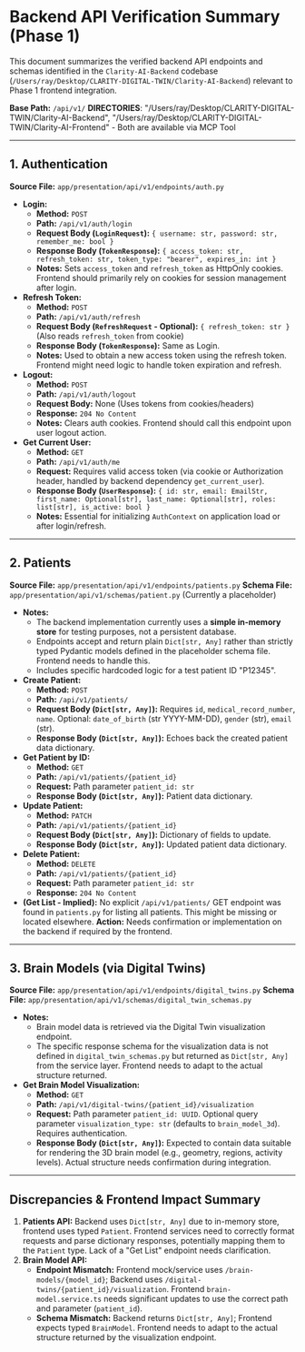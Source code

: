 # Backend API Verification Summary (Phase 1)

This document summarizes the verified backend API endpoints and schemas identified in the `Clarity-AI-Backend` codebase (`/Users/ray/Desktop/CLARITY-DIGITAL-TWIN/Clarity-AI-Backend`) relevant to Phase 1 frontend integration.

**Base Path:** `/api/v1/`
**DIRECTORIES**: 
        "/Users/ray/Desktop/CLARITY-DIGITAL-TWIN/Clarity-AI-Backend",
        "/Users/ray/Desktop/CLARITY-DIGITAL-TWIN/Clarity-AI-Frontend"
            - Both are available via MCP Tool
            
---

## 1. Authentication

**Source File:** `app/presentation/api/v1/endpoints/auth.py`

*   **Login:**
    *   **Method:** `POST`
    *   **Path:** `/api/v1/auth/login`
    *   **Request Body (`LoginRequest`):** `{ username: str, password: str, remember_me: bool }`
    *   **Response Body (`TokenResponse`):** `{ access_token: str, refresh_token: str, token_type: "bearer", expires_in: int }`
    *   **Notes:** Sets `access_token` and `refresh_token` as HttpOnly cookies. Frontend should primarily rely on cookies for session management after login.
*   **Refresh Token:**
    *   **Method:** `POST`
    *   **Path:** `/api/v1/auth/refresh`
    *   **Request Body (`RefreshRequest` - Optional):** `{ refresh_token: str }` (Also reads `refresh_token` from cookie)
    *   **Response Body (`TokenResponse`):** Same as Login.
    *   **Notes:** Used to obtain a new access token using the refresh token. Frontend might need logic to handle token expiration and refresh.
*   **Logout:**
    *   **Method:** `POST`
    *   **Path:** `/api/v1/auth/logout`
    *   **Request Body:** None (Uses tokens from cookies/headers)
    *   **Response:** `204 No Content`
    *   **Notes:** Clears auth cookies. Frontend should call this endpoint upon user logout action.
*   **Get Current User:**
    *   **Method:** `GET`
    *   **Path:** `/api/v1/auth/me`
    *   **Request:** Requires valid access token (via cookie or Authorization header, handled by backend dependency `get_current_user`).
    *   **Response Body (`UserResponse`):** `{ id: str, email: EmailStr, first_name: Optional[str], last_name: Optional[str], roles: list[str], is_active: bool }`
    *   **Notes:** Essential for initializing `AuthContext` on application load or after login/refresh.

---

## 2. Patients

**Source File:** `app/presentation/api/v1/endpoints/patients.py`
**Schema File:** `app/presentation/api/v1/schemas/patient.py` (Currently a placeholder)

*   **Notes:**
    *   The backend implementation currently uses a **simple in-memory store** for testing purposes, not a persistent database.
    *   Endpoints accept and return plain `Dict[str, Any]` rather than strictly typed Pydantic models defined in the placeholder schema file. Frontend needs to handle this.
    *   Includes specific hardcoded logic for a test patient ID "P12345".
*   **Create Patient:**
    *   **Method:** `POST`
    *   **Path:** `/api/v1/patients/`
    *   **Request Body (`Dict[str, Any]`):** Requires `id`, `medical_record_number`, `name`. Optional: `date_of_birth` (str YYYY-MM-DD), `gender` (str), `email` (str).
    *   **Response Body (`Dict[str, Any]`):** Echoes back the created patient data dictionary.
*   **Get Patient by ID:**
    *   **Method:** `GET`
    *   **Path:** `/api/v1/patients/{patient_id}`
    *   **Request:** Path parameter `patient_id: str`
    *   **Response Body (`Dict[str, Any]`):** Patient data dictionary.
*   **Update Patient:**
    *   **Method:** `PATCH`
    *   **Path:** `/api/v1/patients/{patient_id}`
    *   **Request Body (`Dict[str, Any]`):** Dictionary of fields to update.
    *   **Response Body (`Dict[str, Any]`):** Updated patient data dictionary.
*   **Delete Patient:**
    *   **Method:** `DELETE`
    *   **Path:** `/api/v1/patients/{patient_id}`
    *   **Request:** Path parameter `patient_id: str`
    *   **Response:** `204 No Content`
*   **(Get List - Implied):** No explicit `/api/v1/patients/` GET endpoint was found in `patients.py` for listing all patients. This might be missing or located elsewhere. **Action:** Needs confirmation or implementation on the backend if required by the frontend.

---

## 3. Brain Models (via Digital Twins)

**Source File:** `app/presentation/api/v1/endpoints/digital_twins.py`
**Schema File:** `app/presentation/api/v1/schemas/digital_twin_schemas.py`

*   **Notes:**
    *   Brain model data is retrieved via the Digital Twin visualization endpoint.
    *   The specific response schema for the visualization data is not defined in `digital_twin_schemas.py` but returned as `Dict[str, Any]` from the service layer. Frontend needs to adapt to the actual structure returned.
*   **Get Brain Model Visualization:**
    *   **Method:** `GET`
    *   **Path:** `/api/v1/digital-twins/{patient_id}/visualization`
    *   **Request:** Path parameter `patient_id: UUID`. Optional query parameter `visualization_type: str` (defaults to `brain_model_3d`). Requires authentication.
    *   **Response Body (`Dict[str, Any]`):** Expected to contain data suitable for rendering the 3D brain model (e.g., geometry, regions, activity levels). Actual structure needs confirmation during integration.

---

## Discrepancies & Frontend Impact Summary

1.  **Patients API:** Backend uses `Dict[str, Any]` due to in-memory store, frontend uses typed `Patient`. Frontend services need to correctly format requests and parse dictionary responses, potentially mapping them to the `Patient` type. Lack of a "Get List" endpoint needs clarification.
2.  **Brain Model API:**
    *   **Endpoint Mismatch:** Frontend mock/service uses `/brain-models/{model_id}`; Backend uses `/digital-twins/{patient_id}/visualization`. Frontend `brain-model.service.ts` needs significant updates to use the correct path and parameter (`patient_id`).
    *   **Schema Mismatch:** Backend returns `Dict[str, Any]`; Frontend expects typed `BrainModel`. Frontend needs to adapt to the actual structure returned by the visualization endpoint. 